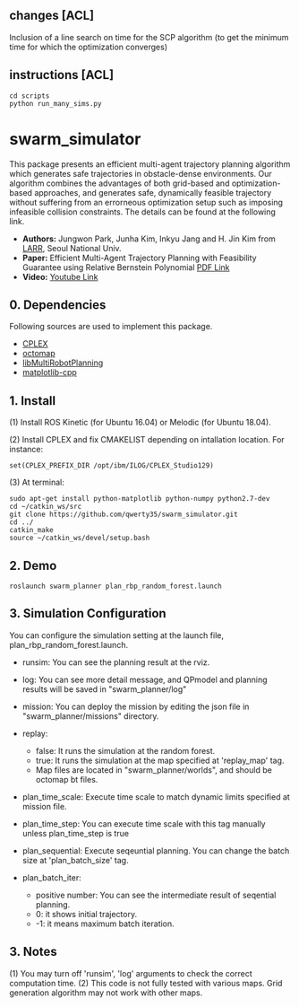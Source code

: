 ## changes [ACL]
Inclusion of a line search on time for the SCP algorithm (to get the minimum time for which the optimization converges)

## instructions [ACL]

```
cd scripts
python run_many_sims.py
```

# swarm_simulator

This package presents an efficient multi-agent trajectory planning algorithm which generates safe trajectories in obstacle-dense environments. 
Our algorithm combines the advantages of both grid-based and optimization-based approaches, and generates safe, dynamically feasible trajectory without suffering from an errorneous optimization setup such as imposing infeasible collision constraints.
The details can be found at the following link.

- **Authors:** Jungwon Park, Junha Kim, Inkyu Jang and H. Jin Kim from [LARR](http://larr.snu.ac.kr/), Seoul National Univ.
- **Paper:** Efficient Multi-Agent Trajectory Planning with Feasibility Guarantee using Relative Bernstein Polynomial [PDF Link](https://arxiv.org/abs/1909.10219)
- **Video:** [Youtube Link](https://www.youtube.com/watch?v=0koj-AlIbbI&list=PLdzwkGI22JhXa63sRb8zPTK3ZNFRmkdIu&index=2&t=0s)

## 0. Dependencies
Following sources are used to implement this package.
- [CPLEX](https://www.ibm.com/products/ilog-cplex-optimization-studio/resources)
- [octomap](https://github.com/OctoMap/octomap)
- [libMultiRobotPlanning](https://github.com/whoenig/libMultiRobotPlanning)
- [matplotlib-cpp](https://github.com/lava/matplotlib-cpp)

## 1. Install
(1) Install ROS Kinetic (for Ubuntu 16.04) or Melodic (for Ubuntu 18.04).

(2) Install CPLEX and fix CMAKELIST depending on intallation location. For instance:
```
set(CPLEX_PREFIX_DIR /opt/ibm/ILOG/CPLEX_Studio129)
```

(3) At terminal:
```
sudo apt-get install python-matplotlib python-numpy python2.7-dev
cd ~/catkin_ws/src
git clone https://github.com/qwerty35/swarm_simulator.git
cd ../
catkin_make
source ~/catkin_ws/devel/setup.bash
```

## 2. Demo
```
roslaunch swarm_planner plan_rbp_random_forest.launch
```

## 3. Simulation Configuration
You can configure the simulation setting at the launch file, plan_rbp_random_forest.launch.

- runsim: You can see the planning result at the rviz.

- log: You can see more detail message, and QPmodel and planning results will be saved in "swarm_planner/log"

- mission: You can deploy the mission by editing the json file in "swarm_planner/missions" directory.

- replay: 
  * false: It runs the simulation at the random forest. 
  * true: It runs the simulation at the map specified at 'replay_map' tag.
  * Map files are located in "swarm_planner/worlds", and should be octomap bt files.

- plan_time_scale: Execute time scale to match dynamic limits specified at mission file.

- plan_time_step: You can execute time scale with this tag manually unless plan_time_step is true 

- plan_sequential: Execute seqeuntial planning. You can change the batch size at 'plan_batch_size' tag. 

- plan_batch_iter: 
  * positive number: You can see the intermediate result of seqential planning. 
  * 0: it shows initial trajectory. 
  * -1: it means maximum batch iteration.


## 3. Notes
(1) You may turn off 'runsim', 'log' arguments to check the correct computation time.
(2) This code is not fully tested with various maps. Grid generation algorithm may not work with other maps.
